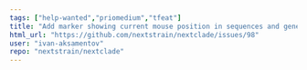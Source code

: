 ```yaml
---
tags: ["help-wanted","priomedium","tfeat"]
title: "Add marker showing current mouse position in sequences and gene map"
html_url: "https://github.com/nextstrain/nextclade/issues/98"
user: "ivan-aksamentov"
repo: "nextstrain/nextclade"
---
```



